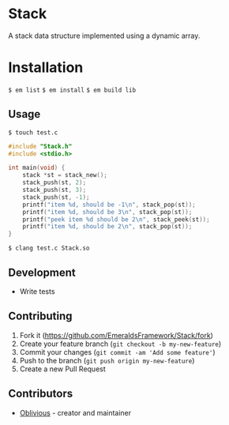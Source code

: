 # Stack

A stack data structure implemented using a dynamic array.

# Installation

`$ em list`
`$ em install`
`$ em build lib`

## Usage

`$ touch test.c`

```c
#include "Stack.h"
#include <stdio.h>

int main(void) {
    stack *st = stack_new();
    stack_push(st, 2);
    stack_push(st, 3);
    stack_push(st, -1);
    printf("item %d, should be -1\n", stack_pop(st));
    printf("item %d, should be 3\n", stack_pop(st));
    printf("peek item %d should be 2\n", stack_peek(st));
    printf("item %d, should be 2\n", stack_pop(st));
}
```

`$ clang test.c Stack.so`

## Development

* Write tests

## Contributing

1. Fork it (<https://github.com/EmeraldsFramework/Stack/fork>)
2. Create your feature branch (`git checkout -b my-new-feature`)
3. Commit your changes (`git commit -am 'Add some feature'`)
4. Push to the branch (`git push origin my-new-feature`)
5. Create a new Pull Request

## Contributors

- [Oblivious](https://github.com/Oblivious-Oblivious) - creator and maintainer
